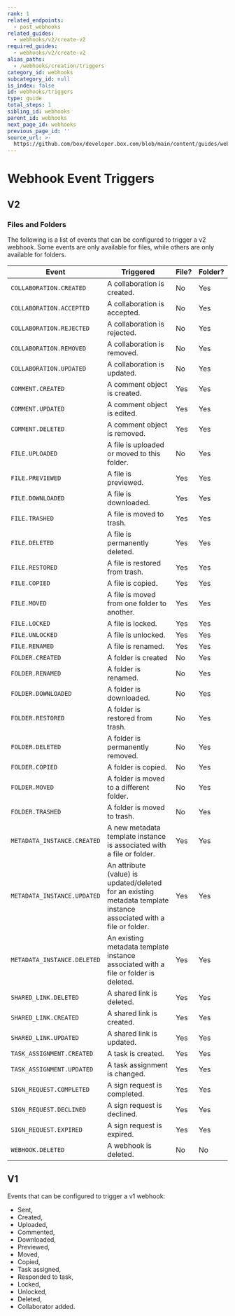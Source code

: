 ```yaml
---
rank: 1
related_endpoints:
  - post_webhooks
related_guides:
  - webhooks/v2/create-v2
required_guides:
  - webhooks/v2/create-v2
alias_paths:
  - /webhooks/creation/triggers
category_id: webhooks
subcategory_id: null
is_index: false
id: webhooks/triggers
type: guide
total_steps: 1
sibling_id: webhooks
parent_id: webhooks
next_page_id: webhooks
previous_page_id: ''
source_url: >-
  https://github.com/box/developer.box.com/blob/main/content/guides/webhooks/triggers.md
---
```

# Webhook Event Triggers

## V2

### Files and Folders

The following is a list of events that can be configured to trigger a v2
webhook. Some events are only available for files, while others are only
available for folders.

<!-- markdownlint-disable line-length -->

| Event                       | Triggered                                                                                                           | File? | Folder? |
|-----------------------------|---------------------------------------------------------------------------------------------------------------------|-------|---------|
| `COLLABORATION.CREATED`     | A collaboration is created.                                                                                          | No    | Yes     |
| `COLLABORATION.ACCEPTED`    | A collaboration is accepted.                                                                                   | No    | Yes     |
| `COLLABORATION.REJECTED`    | A collaboration is rejected.                                                                                   | No    | Yes     |
| `COLLABORATION.REMOVED`     | A collaboration is removed.                                                                                    | No    | Yes     |
| `COLLABORATION.UPDATED`     | A collaboration is updated.                                                                                   | No    | Yes     |
| `COMMENT.CREATED`           | A comment object is created.                                                                                         | Yes   | Yes     |
| `COMMENT.UPDATED`           | A comment object is edited.                                                                                         | Yes   | Yes     |
| `COMMENT.DELETED`           | A comment object is removed.                                                                                         | Yes   | Yes     |
| `FILE.UPLOADED`             | A file is uploaded or moved to this folder.                                                                       | No    | Yes     |
| `FILE.PREVIEWED`            | A file is previewed.                                                                                                 | Yes   | Yes     |
| `FILE.DOWNLOADED`           | A file is downloaded.                                                                                                | Yes   | Yes     |
| `FILE.TRASHED`              | A file is moved to trash.                                                                                        | Yes   | Yes     |
| `FILE.DELETED`              | A file is permanently deleted.                                                                                       | Yes   | Yes     |
| `FILE.RESTORED`             | A file is restored from trash.                                                                                   | Yes   | Yes     |
| `FILE.COPIED`               | A file is copied.                                                                                                    | Yes   | Yes     |
| `FILE.MOVED`                | A file is moved from one folder to another.                                                                          | Yes   | Yes     |
| `FILE.LOCKED`               | A file is locked.                                                                                                    | Yes   | Yes     |
| `FILE.UNLOCKED`             | A file is unlocked.                                                                                                  | Yes   | Yes     |
| `FILE.RENAMED`              | A file is renamed.                                                                                                 | Yes   | Yes     |
| `FOLDER.CREATED`            | A folder is created                                                                                                 | No    | Yes     |
| `FOLDER.RENAMED`            | A folder is renamed.                                                                                               | No    | Yes     |
| `FOLDER.DOWNLOADED`         | A folder is downloaded.                                                                                              | No    | Yes     |
| `FOLDER.RESTORED`           | A folder is restored from trash.                                                                                 | No    | Yes     |
| `FOLDER.DELETED`            | A folder is permanently removed.                                                                                    | No    | Yes     |
| `FOLDER.COPIED`             | A folder is copied.                                                                                          | No    | Yes     |
| `FOLDER.MOVED`              | A folder is moved to a different folder.                                                                             | No    | Yes     |
| `FOLDER.TRASHED`            | A folder is moved to trash.                                                                                      | No    | Yes     |
| `METADATA_INSTANCE.CREATED` | A new metadata template instance is associated with a file or folder.                                                | Yes   | Yes     |
| `METADATA_INSTANCE.UPDATED` | An attribute (value) is updated/deleted for an existing metadata template instance associated with a file or folder. | Yes   | Yes     |
| `METADATA_INSTANCE.DELETED` | An existing metadata template instance associated with a file or folder is deleted.                                  | Yes   | Yes     |
| `SHARED_LINK.DELETED`       | A shared link is deleted.                                                                                           | Yes   | Yes     |
| `SHARED_LINK.CREATED`       | A shared link is created.                                                                                           | Yes   | Yes     |
| `SHARED_LINK.UPDATED`       | A shared link is updated.                                                                                           | Yes   | Yes     |
| `TASK_ASSIGNMENT.CREATED`   | A task is created.                                                                                                   | Yes   | Yes     |
| `TASK_ASSIGNMENT.UPDATED`   | A task assignment is changed.                                                                                        | Yes   | Yes     |
| `SIGN_REQUEST.COMPLETED`    | A sign request is completed.                                                                                         | Yes   | Yes     |
| `SIGN_REQUEST.DECLINED`     | A sign request is declined.                                                                                          | Yes   | Yes     |
| `SIGN_REQUEST.EXPIRED`      | A sign request is expired.                                                                                           | Yes   | Yes     |
| `WEBHOOK.DELETED`           | A webhook is deleted.                                                                                           | No    | No      |
<!-- markdownlint-enable line-length -->

<!-- markdownlint-disable line-length -->

<!-- | `SIGN_REQUEST.SIGNER_EMAIL_BOUNCED` | A sign request recipient email notification was not delivered | -->

<!-- markdownlint-enable line-length -->

## V1

Events that can be configured to trigger a v1 webhook:

- Sent,
- Created,
- Uploaded,
- Commented,
- Downloaded,
- Previewed,
- Moved,
- Copied,
- Task assigned,
- Responded to task,
- Locked,
- Unlocked,
- Deleted,
- Collaborator added.